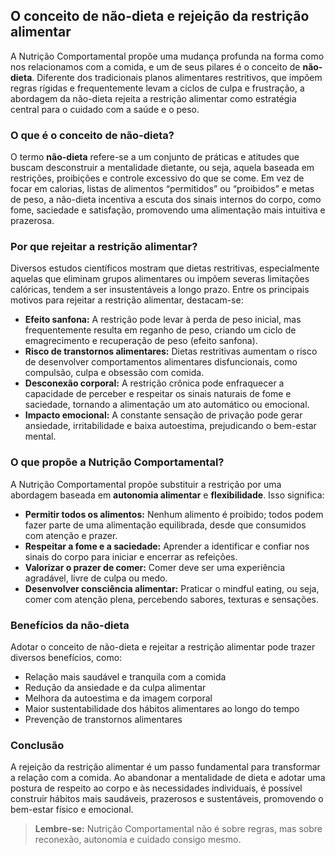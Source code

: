 
## O conceito de não-dieta e rejeição da restrição alimentar

A Nutrição Comportamental propõe uma mudança profunda na forma como nos relacionamos com a comida, e um de seus pilares é o conceito de **não-dieta**. Diferente dos tradicionais planos alimentares restritivos, que impõem regras rígidas e frequentemente levam a ciclos de culpa e frustração, a abordagem da não-dieta rejeita a restrição alimentar como estratégia central para o cuidado com a saúde e o peso.

### O que é o conceito de não-dieta?

O termo **não-dieta** refere-se a um conjunto de práticas e atitudes que buscam desconstruir a mentalidade dietante, ou seja, aquela baseada em restrições, proibições e controle excessivo do que se come. Em vez de focar em calorias, listas de alimentos “permitidos” ou “proibidos” e metas de peso, a não-dieta incentiva a escuta dos sinais internos do corpo, como fome, saciedade e satisfação, promovendo uma alimentação mais intuitiva e prazerosa.

### Por que rejeitar a restrição alimentar?

Diversos estudos científicos mostram que dietas restritivas, especialmente aquelas que eliminam grupos alimentares ou impõem severas limitações calóricas, tendem a ser insustentáveis a longo prazo. Entre os principais motivos para rejeitar a restrição alimentar, destacam-se:

- **Efeito sanfona:** A restrição pode levar à perda de peso inicial, mas frequentemente resulta em reganho de peso, criando um ciclo de emagrecimento e recuperação de peso (efeito sanfona).
- **Risco de transtornos alimentares:** Dietas restritivas aumentam o risco de desenvolver comportamentos alimentares disfuncionais, como compulsão, culpa e obsessão com comida.
- **Desconexão corporal:** A restrição crônica pode enfraquecer a capacidade de perceber e respeitar os sinais naturais de fome e saciedade, tornando a alimentação um ato automático ou emocional.
- **Impacto emocional:** A constante sensação de privação pode gerar ansiedade, irritabilidade e baixa autoestima, prejudicando o bem-estar mental.

### O que propõe a Nutrição Comportamental?

A Nutrição Comportamental propõe substituir a restrição por uma abordagem baseada em **autonomia alimentar** e **flexibilidade**. Isso significa:

- **Permitir todos os alimentos:** Nenhum alimento é proibido; todos podem fazer parte de uma alimentação equilibrada, desde que consumidos com atenção e prazer.
- **Respeitar a fome e a saciedade:** Aprender a identificar e confiar nos sinais do corpo para iniciar e encerrar as refeições.
- **Valorizar o prazer de comer:** Comer deve ser uma experiência agradável, livre de culpa ou medo.
- **Desenvolver consciência alimentar:** Praticar o mindful eating, ou seja, comer com atenção plena, percebendo sabores, texturas e sensações.

### Benefícios da não-dieta

Adotar o conceito de não-dieta e rejeitar a restrição alimentar pode trazer diversos benefícios, como:

- Relação mais saudável e tranquila com a comida
- Redução da ansiedade e da culpa alimentar
- Melhora da autoestima e da imagem corporal
- Maior sustentabilidade dos hábitos alimentares ao longo do tempo
- Prevenção de transtornos alimentares

### Conclusão

A rejeição da restrição alimentar é um passo fundamental para transformar a relação com a comida. Ao abandonar a mentalidade de dieta e adotar uma postura de respeito ao corpo e às necessidades individuais, é possível construir hábitos mais saudáveis, prazerosos e sustentáveis, promovendo o bem-estar físico e emocional.

> **Lembre-se:** Nutrição Comportamental não é sobre regras, mas sobre reconexão, autonomia e cuidado consigo mesmo.
```
